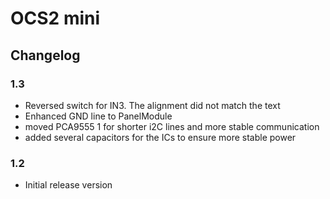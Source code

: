 # OCS2 mini

## Changelog

### 1.3
- Reversed switch for IN3. The alignment did not match the text
- Enhanced GND line to PanelModule
- moved PCA9555 1 for shorter i2C lines and more stable communication
- added several capacitors for the ICs to ensure more stable power

### 1.2
- Initial release version